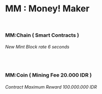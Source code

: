 #   MM : Money! Maker


<br />


###   MM:Chain ( Smart Contracts )
######  New Mint Block rate 6 seconds


<br />


###   MM:Coin ( Mining Fee 20.000 IDR ) 
######  Contract Maximum Reward 100.000.000 IDR
